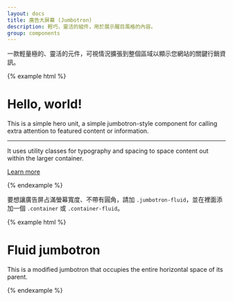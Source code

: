 ```yaml
---
layout: docs
title: 廣告大屏幕 (Jumbotron)
description: 輕巧，靈活的組件，用於展示醒目風格的內容。
group: components
---
```


一款輕量極的、靈活的元件，可視情況擴張到整個區域以顯示您網站的關鍵行銷資訊。

{% example html %}
<div class="jumbotron">
  <h1 class="display-4">Hello, world!</h1>
  <p class="lead">This is a simple hero unit, a simple jumbotron-style component for calling extra attention to featured content or information.</p>
  <hr class="my-4">
  <p>It uses utility classes for typography and spacing to space content out within the larger container.</p>
  <p class="lead">
    <a class="btn btn-primary btn-lg" href="#" role="button">Learn more</a>
  </p>
</div>
{% endexample %}

要想讓廣告屏占滿螢幕寬度、不帶有圓角，請加 `.jumbotron-fluid`，並在裡面添加一個 `.container` 或 `.container-fluid`。

{% example html %}
<div class="jumbotron jumbotron-fluid">
  <div class="container">
    <h1 class="display-4">Fluid jumbotron</h1>
    <p class="lead">This is a modified jumbotron that occupies the entire horizontal space of its parent.</p>
  </div>
</div>
{% endexample %}
